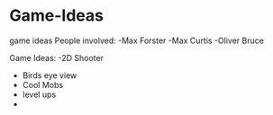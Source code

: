 # Game-Ideas
game ideas
People involved:
-Max Forster
-Max Curtis
-Oliver Bruce

Game Ideas:
-2D Shooter
  - Birds eye view
  - Cool Mobs
  - level ups
  - 
